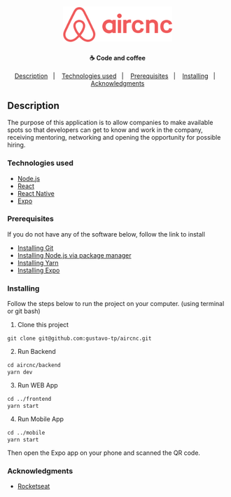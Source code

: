 <h1 align="center">
  <img src="https://github.com/gustavo-tp/aircnc/blob/master/mobile/src/assets/logo%402x.png" alt="Logo" width="250px" />
</h1>

<h4 align="center">
  ☕ Code and coffee
</h4>

<p align="center">
  <a href="#-description">Description</a>&nbsp;&nbsp;&nbsp;|&nbsp;&nbsp;&nbsp;
  <a href="#-technologies-used">Technologies used</a>&nbsp;&nbsp;&nbsp;|&nbsp;&nbsp;&nbsp;
  <a href="#-prerequisites">Prerequisites</a>&nbsp;&nbsp;&nbsp;|&nbsp;&nbsp;&nbsp;
  <a href="#-istalling">Installing</a>&nbsp;&nbsp;&nbsp;|&nbsp;&nbsp;&nbsp;
  <a href="#-acknowledgments">Acknowledgments</a>
</p>

## Description

The purpose of this application is to allow companies to make available spots so that developers can get to know and work in the company, receiving mentoring, networking and opening the opportunity for possible hiring.

### Technologies used

- [Node.js](https://nodejs.org/en/)
- [React](https://reactjs.org)
- [React Native](https://facebook.github.io/react-native/)
- [Expo](https://expo.io/)

### Prerequisites

If you do not have any of the software below, follow the link to install

- [Installing Git](https://git-scm.com/downloads)
- [Installing Node.js via package manager](https://nodejs.org/en/download/package-manager/)
- [Installing Yarn](https://yarnpkg.com/en/docs/install#debian-stable)
- [Installing Expo](https://facebook.github.io/react-native/docs/getting-started)

### Installing

Follow the steps below to run the project on your computer. (using terminal or git bash)

1. Clone this project
```
git clone git@github.com:gustavo-tp/aircnc.git
```
2. Run Backend
```
cd aircnc/backend
yarn dev
```
3. Run WEB App
```
cd ../frontend
yarn start
```
4. Run Mobile App
```
cd ../mobile
yarn start
```
Then open the Expo app on your phone and scanned the QR code.

### Acknowledgments

* [Rocketseat](https://github.com/Rocketseat)
